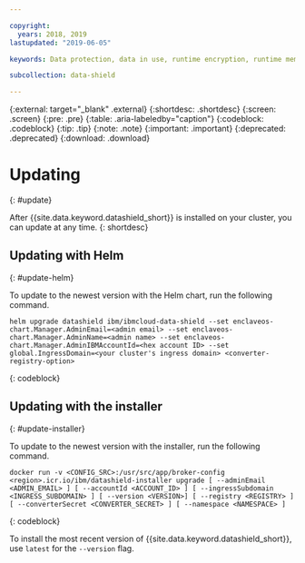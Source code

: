 ```yaml
---

copyright:
  years: 2018, 2019
lastupdated: "2019-06-05"

keywords: Data protection, data in use, runtime encryption, runtime memory encryption, encrypted memory, Intel SGX, software guard extensions, Fortanix runtime encryption

subcollection: data-shield

---
```



{:external: target="_blank" .external}
{:shortdesc: .shortdesc}
{:screen: .screen}
{:pre: .pre}
{:table: .aria-labeledby="caption"}
{:codeblock: .codeblock}
{:tip: .tip}
{:note: .note}
{:important: .important}
{:deprecated: .deprecated}
{:download: .download}

# Updating
{: #update}

After {{site.data.keyword.datashield_short}} is installed on your cluster, you can update at any time.
{: shortdesc}

## Updating with Helm
{: #update-helm}

To update to the newest version with the Helm chart, run the following command.

  ```
  helm upgrade datashield ibm/ibmcloud-data-shield --set enclaveos-chart.Manager.AdminEmail=<admin email> --set enclaveos-chart.Manager.AdminName=<admin name> --set enclaveos-chart.Manager.AdminIBMAccountId=<hex account ID> --set global.IngressDomain=<your cluster's ingress domain> <converter-registry-option>
  ```
  {: codeblock}

## Updating with the installer
{: #update-installer}

To update to the newest version with the installer, run the following command.

  ```
  docker run -v <CONFIG_SRC>:/usr/src/app/broker-config <region>.icr.io/ibm/datashield-installer upgrade [ --adminEmail <ADMIN_EMAIL> ] [ --accountId <ACCOUNT_ID> ] [ --ingressSubdomain <INGRESS_SUBDOMAIN> ] [ --version <VERSION>] [ --registry <REGISTRY> ] [ --converterSecret <CONVERTER_SECRET> ] [ --namespace <NAMESPACE> ]
  ```
  {: codeblock}

  To install the most recent version of {{site.data.keyword.datashield_short}}, use `latest` for the `--version` flag.


